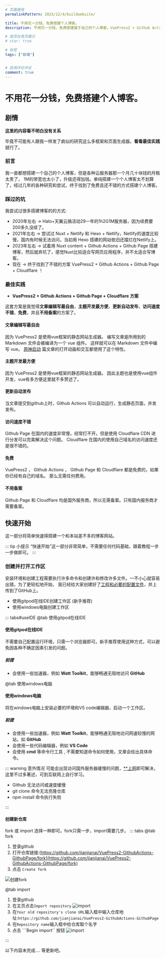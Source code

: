 ```yaml
---
# 页面路径
permalinkPattern: 2023/12/4/buildwebsite/

title: 不用花一分钱，免费搭建个人博客。
description: 不用花一分钱，免费搭建属于自己的个人博客。VuePress2 + Github Actions + Github Page + Cloudflare。访问速度快，自定义性强，扩展性好，轻松实现复杂功能。

# 是否在首页展示
# star: true

# 标签
tags: ["前端"]


# 启用评论评论
comment: true
---
```


# 不用花一分钱，免费搭建个人博客。

## 剧情
**这里的内容看不明白没有关系**

毕竟不可能有人跟我一样发了疯似的研究这么多框架和页面生成器。**看看最佳实践**就行了。

### 前言
我一直都想搭建一个自己的个人博客，但是各种云服务器那一个月几十块钱的月租太贵了，
1M的带宽也太小了，升级还得加钱。单纯搭建一个个人博客太不划算了，经过几年的各种研究和尝试，终于找到了免费且还不错的方式搭建个人博客。

### 踩过的坑
我尝试过很多搭建博客的的方式:
- 2020年左右 -> Halo+天翼云搞活动29一年的1h2G1M服务器，因为续费要200多久没续了。
- 2021年左右 -> 尝试过 Nuxt + Netlify 和 Hexo + Netlify，Netlify的速度比较慢，国内有时候无法访问，当初用 Hexo 搭建的网站依旧还摆烂在Netlify上。
- 2023年左右 -> 试着用 Nuxt content + Github Actions + Github Page 搭建博客，然后就弃坑了，感觉Nuxt比较适合写网页应用程序，并不太适合写博客。
- 现在 -> 终于找到了不错的方案 VuePress2 + Github Actions + Github Page + Cloudflare ！

### 最佳实践
-  **VuePress2 + Github Actions + Github Page + Cloudflare 方案**

这套方案是我觉得**文章编辑写最自由**，**主题开发最方便**，**更新自动发布**，**访问速度不错**，**免费**，并且**不用备案**的方案了。


#### 文章编辑写最自由
因为 VuePress2 是使用vue框架的静态网站生成器。
编写文章是所用到的 Markdown 文件会被编译为一个 vue 组件。
这样就可以在 Markdown 文件中编写 vue。 [原神启动](../3-css原神启动效果/原神启动.md)
篇文章的打开动画和交互都使用了这个特性。

#### 主题开发最方便
因为 VuePress2 是使用vue框架的静态网站生成器。
因此主题也是使用vue组件开发，vue有多方便这里就不多赘述了。

#### 更新自动发布
当文章提交到github上时，Github Actions 可以自动运行，生成静态页面，并发发布。

#### 访问速度不错
Github Page 在国内的速度非常慢，经常打不开。但是使用 Cloudflare CDN 进行分发可以完美解决这个问题。
Cloudflare 在国内的使用自己域名的访问速度还是很不错的。

#### 免费
VuePress2 ， Github Actions ， Github Page 和 Cloudflare 都是免费的，如果你已经有自己的域名。
那么无需任何费用。

#### 不用备案
Github Page 和 Cloudflare 均是国外服务商，所以无需备案。只有国内服务商才需要备案。

## 快速开始
这一部分将简单快速得搭建一个和本站差不多的博客网站。

::: tip 小提示
“快速开始”这一部分非常简单，不需要任何代码基础，跟着教程一步一步做即可。
:::

### 创建并打开工作区
安装环境和创建工程需要执行许多命令和创建许和修改许多文件。一不小心就容易出错，为了更轻松地开始，
我已经给大家创建好了[工程和必要的配置文件](https://github.com/jianjianai/VuePress2-GithubActions-GithubPage)，并上传到了GitHub上。

- 使用gitpod在线IDE创建工作区 (新手推荐)
- 使用windows电脑创建工作区


::: tabs#useIDE
@tab 使用gitpod在线IDE
#### 使用gitpod在线IDE
不需要自己配置运行环境，只需一个浏览器即可。新手推荐使用这种方式，可以避免因各种不确定因素引发的问题。

##### 前提
- 会使用一些加速器，例如 **Watt Toolkit**，能够畅通无阻地访问 **GitHub**



@tab 使用windows电脑
#### 使用windows电脑
将在windows电脑上安装必要的环境和VS code编辑器，启动一个工作区。

##### 前提
- 会使用一些加速器，例如 **Watt Toolkit**，能够畅通无阻地访问网速较慢的网站，如 **GitHub**
- 会使用一些代码编辑器，例如 **VS Code**
- 会使用 **cmd** 等命令行工具 , 不需要知道命令如何使用，文章会给出具体命令。

<div>

::: warning 意外情况
可能会出现访问国外服务器缓慢的问题，[**上网](https://cn.bing.com/search?q=%E7%A7%91%E5%AD%A6%E4%B8%8A%E7%BD%91%E6%96%B9%E6%B3%95)即可解决，这里不过多著述，可到互联网上自行学习。
- Github 无法访问或速度缓慢
- git clone 命令无法克隆仓库
- npm install 命令执行失败

</div>

:::




#### 创建新仓库

fork 或 import 选择一种即可。fork只需一步，import需要几步。
::: tabs
@tab fork
1. 登录github
2. 打开仓库链接:[https://github.com/jianjianai/VuePress2-GithubActions-GithubPage/fork](https://github.com/jianjianai/VuePress2-GithubActions-GithubPage/fork)
3. 点击 ```Create fork```

![创建fork](./imgs/12-12-2023_17547_github.com.jpg)


@tab import
1. 登录github
2. 在主页点击```Import repository```
![import](./imgs/2023-12-12-github-1.jpg)
3. 在```Your old repository's clone URL```输入框中输入仓库地址:```https://github.com/jianjianai/VuePress2-GithubActions-GithubPage```
4. 在```Repository name```输入框中给仓库取个名字
5. 点击 ```Begin import`` 按钮
![import](./imgs/2023-12-12-github-2.jpg)

:::



以下内容未完成....
等更新吧。

<!-- ::: tabs#useIDE
@tab 使用gitpod在线IDE

@tab 使用windows电脑

::: -->


